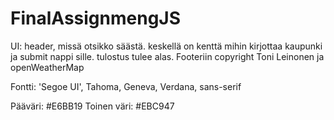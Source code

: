 # FinalAssignmengJS
UI: header, missä otsikko säästä. keskellä on kenttä mihin kirjottaa kaupunki ja submit nappi sille.
tulostus tulee alas. Footeriin copyright Toni Leinonen ja openWeatherMap

Fontti: 'Segoe UI', Tahoma, Geneva, Verdana, sans-serif

Pääväri: #E6BB19
Toinen väri: #EBC947
